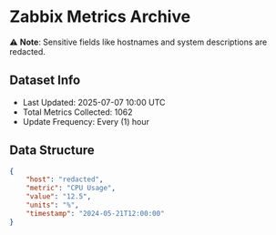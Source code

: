 # Zabbix Metrics Archive

⚠️ **Note**: Sensitive fields like hostnames and system descriptions are redacted.

## Dataset Info
- Last Updated: 2025-07-07 10:00 UTC
- Total Metrics Collected: 1062
- Update Frequency: Every (1) hour

## Data Structure
```json
{
    "host": "redacted",
    "metric": "CPU Usage",
    "value": "12.5",
    "units": "%",
    "timestamp": "2024-05-21T12:00:00"
}
```
